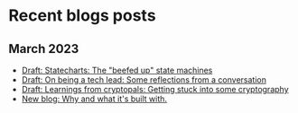 # Recent blogs posts

## March 2023

- [Draft: Statecharts: The "beefed up" state machines](posts/statecharts/index.mdx)
- [Draft: On being a tech lead: Some reflections from a conversation](posts/musings-on-being-a-tech-lead/index.mdx)
- [Draft: Learnings from cryptopals: Getting stuck into some cryptography](posts/learnings-from-cryptopals/index.mdx)
- [New blog: Why and what it's built with.](posts/new-blog/index.mdx)

